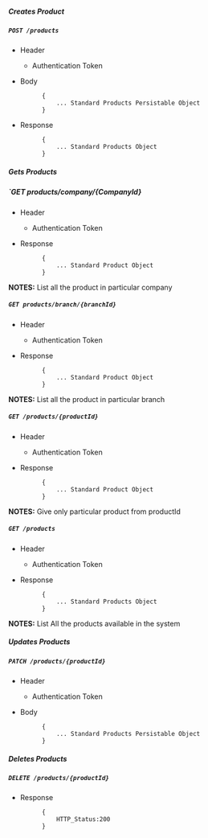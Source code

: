 ##### Creates Product

##### `POST /products`
+ Header
	- Authentication Token


+ Body

            {
                ... Standard Products Persistable Object
            }
            
+ Response

            {
                ... Standard Products Object
            }
    

##### Gets Products           
            
##### `GET products/company/{CompanyId}
+ Header 
	- Authentication Token

+ Response

			{
				... Standard Product Object
			}

**NOTES:** List all the product in particular company

##### `GET products/branch/{branchId}`
+ Header 
	- Authentication Token

+ Response

			{
				... Standard Product Object
			}

**NOTES:** List all the product in particular branch

##### `GET /products/{productId}`
+ Header
	- Authentication Token

+ Response 

			{
				... Standard Product Object
			} 

**NOTES:** Give only particular product from productId  


##### `GET /products`
+ Header
	- Authentication Token

+ Response

            {
                ... Standard Products Object
            }
            
**NOTES:** List All the products available in the system




##### Updates Products    
       
##### `PATCH /products/{productId}`
+ Header
	- Authentication Token

+ Body

            {
                ... Standard Products Persistable Object
            }
            
            
##### Deletes Products    
       
##### `DELETE /products/{productId}`
+ Response

			{
				HTTP_Status:200
			}